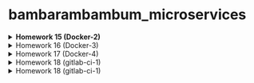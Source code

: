 # bambarambambum_microservices
**<details><summary>Homework 15 (Docker-2)</summary>**
### Task 1
* What is the difference between a container and an image?
The main difference between the image and the container is the writable top layer.
To create a container, the Docker engine takes an image, adds a writable top layer and initializes various parameters (network ports, container name, identifier and resource limits).
### Task 2 - Infra
* Ready infrastructure for reddit-docker-app has the following form
1. Infra
    1. ansible
        1. environments
            1. inventory.gcp.yml
        2. playbooks
            1. base.yml
            2. deploy.yml
            3. docker.yml
            4. site.yml
        3. ansible.cfg
        4. requirements.txt
    2. packer
        1. docker.json
        2. variables.json.example
    3. terraform
        1. main.tf
        2. outputs.tf
        3. terraform.tfvars.example
        4. variables.tf
1) We bake python, pip, docker.io, pip-docker module into the image (packer + ansible provisioning)
2) With Terraform, we deploy the required number of instances from the finished image
3) We launch a playbook that checks whether everything is installed, downloads the docker image and launches it
</details>
<details><summary>Homework 16 (Docker-3)</summary>

### Task 1
To start containers with new variables without restarting the builder, use the following commands
```
docker run -d --network=reddit --network-alias=app_post_db --network-alias=app_comment_db mongo:latest
docker run -d --network=reddit --network-alias=app_post --env POST_DATABASE_HOST=app_post_db androsovm/post:1.0
docker run -d --network=reddit --network-alias=app_comment --env COMMENT_DATABASE_HOST=app_comment_db androsovm/comment:1.0
docker run -d --network=reddit -p 9292:9292 --env POST_SERVICE_HOST=app_post --env COMMENT_SERVICE_HOST=app_comment androsovm/ui:1.0
```

### Task 2
1) /ui/Dockerfile
```
FROM alpine:3.9
RUN apk --no-cache update && apk --no-cache --update add \
    ruby-full ruby-dev build-base ruby-bundler \
    && bundle install \
    && bundle clean --force
```
```
androsovm/ui        2.0                 4f32edbbdc96        3 hours ago          430MB
androsovm/ui        4.0                 b733a4f805f9        About a minute ago   236MB
```
2) /comment/Dockerfile
```
FROM alpine:3.9
RUN apk --no-cache update && apk --no-cache --update add \
    ruby-full ruby-dev build-base ruby-bundler \
    && bundle install \
    && bundle clean --force
```
```
androsovm/comment   1.0                 f2b8bb71005e        4 hours ago          784MB
androsovm/comment   3.0                 1de43db40158        About a minute ago   233MB
```
3) /post-py/Dockerfile
```
RUN apk --no-cache --update add build-base && \
    pip install --no-cache-dir -r /app/requirements.txt && \
    apk del build-base
```
```
androsovm/post      1.0                 67d1538d796c        8 hours ago          110MB
androsovm/post      2.0                 82b1e3091aa8        2 hours ago          106MB
```
For faster work of the builder, we also need to replace the ADD instructions with COPY and transfer all the steps for installing packages and copying files to the end of the Dockerfile.
</details>
<details><summary>Homework 17 (Docker-4)</summary>

### Task 1 - docker-compose.yml
1) See the docker-compose.yml and .env.example

### Task 2 - Project name
```
docker-compose [-f <arg>...] [options] [COMMAND] [ARGS...]
-p, --project-name NAME     Specify an alternate project name
                            (default: directory name)
```
Example:
```
docker-compose -p hm17 up -d
```
```
Creating network "hm17_front_net" with the default driver
Creating network "hm17_back_net" with the default driver
Creating volume "hm17_post_db" with default driver
...
```
We can also name containers using docker-compose.yml
```
some_service:
  container_name: name_name_name
```

### Task 3 - Override
1) We need to copy the source to the docker host
```
docker-machine scp -r ui/ docker-host:/home/docker-user/ui
docker-machine scp -r comment/ docker-host:/home/docker-user/comment
docker-machine scp -r post-py/ docker-host:/home/docker-user/post-py
```
2) Created a docker-compose.override.yml file
```
...
  ui:
    volumes:
      - /home/docker-user/ui:/app
    command: 'puma --debug -w 2'

  post:
    volumes:
      - /home/docker-user/post-py:/app

  comment:
    volumes:
      - /home/docker-user/comment:/app
    command: 'puma --debug -w 2'

volumes:
  ui:
  post:
  comment:
```
3) Start and check
```
docker-compose -f docker-compose.yml -f docker-compose.override.yml up -d
docker ps
```
</details>
<details><summary>Homework 18 (gitlab-ci-1)</summary>

### Task 1 - Build
1) In order for containers to run in containers (DinD), we need to re-register gitlab-runner
```
docker exec -it gitlab-runner gitlab-runner register --run-untagged --locked=false --docker-volumes /var/run/docker.sock:/var/run/docker.sock
```
2) Change build_job :, add a docker image
```
image: docker:latest
```
3) We can use the Dockerfile from previous lessons (docker-monolith)
```
script:
    - echo 'Building'
    - cd docker-monolith
    - docker build -t gitlab-docker-app:1.0 .
```
4) Now we need to refine test_unit_job:, adding an image and transferring commands from before_script:
```
test_unit_job:
  image: ruby:2.4.2
  stage: test
  services:
    - mongo:latest
  script:
    - cd reddit
    - bundle install
    - ruby simpletest.rb
```

### Task 2 - Gitlab-Runner
1) The easiest way
1.1) Because we can run infinitely many (in theory) gitlab-runner on one machine, we can launch a new container
```
docker run -d --name gitlab-runner2 --restart always \
-v /srv/gitlab-runner/config:/etc/gitlab-runner \
-v /var/run/docker.sock:/var/run/docker.sock \
gitlab/gitlab-runner:latest
```
1.2) And take advantage of non-interactive gitlab-runner registration
```
docker exec gitlab-runner2 gitlab-runner register \
           --locked=false \
           --non-interactive \
           --url http://34.107.83.160/ \
           --registration-token v3aNxnjLdRzwYUpmf19e \
           --description "Docker Runner" \
           --tag-list "linux,bionic,ubuntu,docker" \
           --executor docker \
           --docker-image "alpine:latest" \
           --docker-volumes /var/run/docker.sock:/var/run/docker.sock
```
1.3) We can repeat these steps endlessly by simply changing the name of the container

2) The hard way
2.1) We can take advantage of the ready-made role from ansible galaxy
https://galaxy.ansible.com/riemers/gitlab-runner
2.2) Instances can be deployed using terraform
2.3) We can also bake an image using packer with docker and gitlab-runner
3) Slack chat integration - #mikhail_androsov in devops-team-otus.slack.com
</details>
<details><summary>Homework 18 (gitlab-ci-1)</summary>

### Task 1 - MongoDB-Exporter
1) We can take this exporter https://github.com/percona/mongodb_exporter
2) Need to download repository
```
git clone https://github.com/percona/mongodb_exporter.git
```
3) Go to the folder with the repository and do docker build
```
docker build -t ${USERNAME}/mongodb-exporter:1.0 .
```
4) Now add the mongodb-exporter service to docker-compose.yml
```
  mongodb-exporter:
    image: ${USERNAME}/mongodb-exporter:1.0
    container_name: mongodb-exporter
    command:
      - '--mongodb.uri=mongodb://post_db:27017'
    networks:
      - back_net
```
5) Run docker-compose
```
docker-compose up -d
```

### Task 2 - Blackbox-Exporter
1) We can use official image from dockerhub https://hub.docker.com/r/prom/blackbox-exporter
2) Since we need a configuration file for blackbox_exporter to work, create it
```
modules:
  tcp_connect:
    prober: tcp
    timeout: 5s

  http_2xx:
    prober: http
    timeout: 5s
    http:
```
3) Create a new image prom/blackbox-exporter look and add the config there.
```
FROM prom/blackbox-exporter:v0.16.0
ADD blackbox.yml /config/
```
4) Do docker build
```
docker build -t ${USERNAME}/blackbox-exporter:1.0 .
```
5) Now add the blackbox-exporter service to docker-compose.yml
blackbox-exporter:
    image: ${USERNAME}/blackbox-exporter:1.0
    container_name: blackbox-exporter
    ports:
      - '9115:9115'
    command:
      - '--config.file=/config/blackbox.yml'
    networks:
      - back_net
6) Now we need to update the prometheus.yml configuration file. We will check the availability of http and tcp
```
- job_name: 'blackbox-tcp_connect'
        metrics_path: /probe
        params:
            module: [tcp_connect]
        static_configs:
          - targets:
            - '34.78.221.243:9292'
        relabel_configs:
            -
                source_labels:
                  - __address__
                target_label: __param_target
            -
                source_labels:
                  - __param_target
                target_label: instance
            -
                replacement: "blackbox-exporter:9115"
                target_label: __address__

      - job_name: 'blackbox-http'
        metrics_path: /probe
        params:
            module: [http_2xx]
        static_configs:
          - targets:
            - '34.78.221.243:9292'
        relabel_configs:
            -
                source_labels:
                  - __address__
                target_label: __param_target
            -
                source_labels:
                  - __param_target
                target_label: instance
            -
                replacement: "blackbox-exporter:9115"
                target_label: __address__
```
7) Update the prometheus image to add the updated configuration file
```
docker build -t ${USERNAME}/prometheus .
```
8) Run docker-compose
```
docker-compose up -d
```

### Task 3 - Makefile
* See Makefile
1) make - build & push all images
2) make build_all - only build all images
3) make push_all - only push all images
</details>
